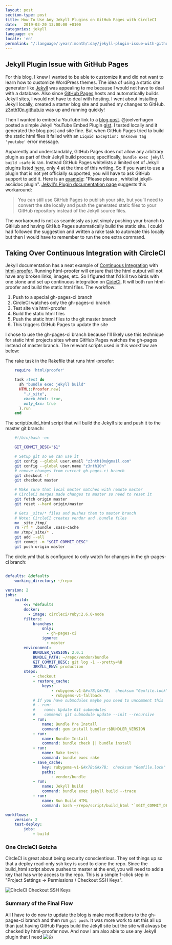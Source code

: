 ```yaml
---
layout: post
section-type: post
title: How To Use Any Jekyll Plugins on GitHub Pages with CircleCI
date:   2019-03-20 13:00:00 +0100
categories: jekyll
language: en
locale: 'en'
permalink: "/:language/:year/:month/:day/jekyll-plugin-issue-with-github-pages.html"
---
```


## Jekyll Plugin Issue with GitHub Pages

For this blog, I knew I wanted to be able to customize it and did not want to learn how to customize WordPress themes. The idea of using a static site generator like [Jekyll](https://jekyllrb.com) was appealing to me because I would not have to deal with a database. Also since [GitHub Pages](https://pages.github.com) hosts and automatically builds Jekyll sites, I would not have to deal with hosting. I went about installing Jekyll locally, created a starter blog site and pushed my changes to GitHub. [z3nth10n.github.io](/) was up and running quickly!

Then I wanted to embed a YouTube link to a [blog post](/articles/virtues-of-great-programmers). @joelverhagen posted a simple Jekyll YouTube Embed Plugin [gist](https://gist.github.com/joelverhagen/1805814). I tested locally and it generated the blog post and site fine. But when GitHub Pages tried to build the static html files it failed with an `Liquid Exception: Unknown tag 'youtube'` error message.

Apparently and understandably, GitHub Pages does not allow any arbitrary plugin as part of their Jekyll build process; specifically, `bundle exec jekyll build —safe` is ran. Instead GitHub Pages whitelists a limited set of Jekyll plugins listed [here](https://help.github.com/articles/using-jekyll-plugins-with-github-pages/), only 4 at the time of this writing. So if you want to use a plugin that is not yet officially supported, you will have to ask GitHub support to add it. Here is an [example](https://github.com/jekyll/jekyll/issues/325): "Please please , whitelist jekyll-asciidoc plugin". [Jekyll's Plugin documentation page](http://jekyllrb.com/docs/plugins/) suggests this workaround:

> You can still use GitHub Pages to publish your site, but you’ll need to convert the site locally and push the generated static files to your GitHub repository instead of the Jekyll source files.

The workaround is not as seamlessly as just simply pushing your branch to GitHub and having GitHub Pages automatically build the static site. I could had followed the suggestion and written a rake task to automate this locally but then I would have to remember to run the one extra command.

## Taking Over Continuous Integration with CircleCI

Jekyll documentation has a neat example of [Continuous Integration](http://jekyllrb.com/docs/continuous-integration/) with [html-proofer](https://github.com/gjtorikian/html-proofer). Running html-proofer will ensure that the html output will not have any broken links, images, etc. So I figured that I'd kill two birds with one stone and set up continuous integration on [CirleCI](https://circleci.com/). It will both run html-proofer and build the static html files. The workflow:

1.  Push to a special gh-pages-ci branch
2.  CircleCI watches only the gh-pages-ci branch
3.  Test site via html-proofer
4.  Build the static html files
5.  Push the static html files to the git master branch
6.  This triggers GitHub Pages to update the site

I chose to use the gh-pages-ci branch because I'll likely use this technique for static html projects sites where GitHub Pages watches the gh-pages instead of master branch. The relevant scripts used in this workflow are below:

The rake task in the Rakefile that runs html-proofer:

```ruby
    require 'html/proofer'

    task :test do
      sh "bundle exec jekyll build"
      HTML::Proofer.new(
        "./_site",
        check_html: true,
        only_4xx: true
      ).run
    end

```

The script/build_html script that will build the Jekyll site and push it to the master git branch:

```bash
    #!/bin/bash -ex

    GIT_COMMIT_DESC="$1"

    # Setup git so we can use it
    git config --global user.email "z3nth10n@gmail.com"
    git config --global user.name "z3nth10n"
    # remove changes from current gh-pages-ci branch
    git checkout -f
    git checkout master

    # Make sure that local master matches with remote master
    # CircleCI merges made changes to master so need to reset it
    git fetch origin master
    git reset --hard origin/master

    # Gets _site/* files and pushes them to master branch
    # Note: CircleCI creates vendor and .bundle files
    mv _site /tmp/
    rm -rf * .bundle .sass-cache
    mv /tmp/_site/* .
    git add --all
    git commit -m "$GIT_COMMIT_DESC"
    git push origin master

```

The circle.yml that is configured to only watch for changes in the gh-pages-ci branch:

```yaml

defaults: &defaults
    working_directory: ~/repo
    
version: 2
jobs:
    build:
        <<: *defaults
        docker:
          - image: circleci/ruby:2.6.0-node
        filters:
            branches:
                only:
                  - gh-pages-ci
                ignore:
                  - master
        environment:
            BUNDLER_VERSION: 2.0.1
            BUNDLE_PATH: ~/repo/vendor/bundle
            GIT_COMMIT_DESC: git log -1 --pretty=%B
            JEKYLL_ENV: production
        steps:
            - checkout
            - restore_cache:
                keys:
                    - rubygems-v1-&#x7B;&#x7B;  checksum "Gemfile.lock" &#x7D;&#x7D;
                    - rubygems-v1-fallback
            # If you have submodules maybe you need to uncomment this
            # - run:
            #    name: Update Git submodules
            #    command: git submodule update --init --recursive
            - run:
                name: Bundle Pre Install
                command: gem install bundler:$BUNDLER_VERSION
            - run:
                name: Bundle Install
                command: bundle check || bundle install
            - run:
                name: Rake tests
                command: bundle exec rake
            - save_cache:
                key: rubygems-v1-&#x7B;&#x7B;  checksum "Gemfile.lock" &#x7D;&#x7D;
                paths:
                    - vendor/bundle
            - run:
                name: Jekyll build
                command: bundle exec jekyll build --trace
            - run:
                name: Run Build HTML
                command: bash ~/repo/script/build_html "`$GIT_COMMIT_DESC`"

workflows:
    version: 2
    test-deploy:
        jobs:
            - build
```

### One CircleCI Gotcha

CircleCI is great about being security conscientious. They set things up so that a deploy read-only ssh key is used to clone the repo. Since the build_html script above pushes to master at the end, you will need to add a key that has write access to the repo. This is a simple 1-click step in "Project Settings -> Permissions / Checkout SSH Keys".

![CircleCI Checkout SSH Keys](/images/blogs/circleci-checkout-ssh-keys.png "CircleCI Checkout SSH Keys")

### Summary of the Final Flow

All I have to do now to update the blog is make modifications to the gh-pages-ci branch and then run `git push`. It was more work to set this all up than just having GitHub Pages build the Jekyll site but the site will always be checked by html-proofer now. And now I am also able to use any Jekyll plugin that I need ![:thumbsup:](https://assets-cdn.github.com/images/icons/emoji/unicode/1f44d.png ":thumbsup:")
